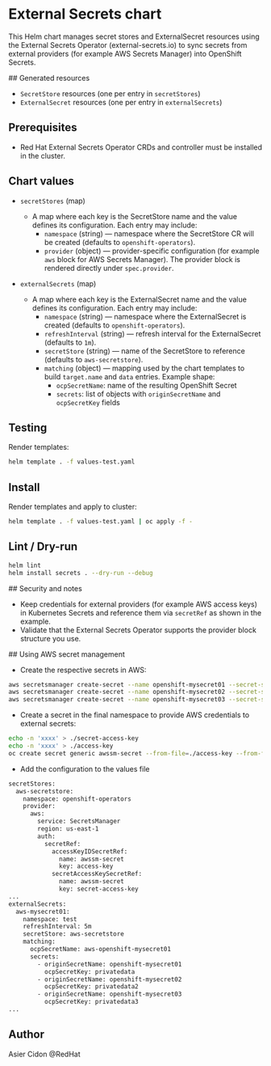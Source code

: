 # External Secrets chart

This Helm chart manages secret stores and ExternalSecret resources using the External Secrets Operator (external-secrets.io) to sync secrets from external providers (for example AWS Secrets Manager) into OpenShift Secrets.

## Generated resources

- `SecretStore` resources (one per entry in `secretStores`)
- `ExternalSecret` resources (one per entry in `externalSecrets`)

## Prerequisites

- Red Hat External Secrets Operator CRDs and controller must be installed in the cluster.

## Chart values

- `secretStores` (map)
  - A map where each key is the SecretStore name and the value defines its configuration. Each entry may include:
    - `namespace` (string) — namespace where the SecretStore CR will be created (defaults to `openshift-operators`).
    - `provider` (object) — provider-specific configuration (for example `aws` block for AWS Secrets Manager). The provider block is rendered directly under `spec.provider`.

- `externalSecrets` (map)
  - A map where each key is the ExternalSecret name and the value defines its configuration. Each entry may include:
    - `namespace` (string) — namespace where the ExternalSecret is created (defaults to `openshift-operators`).
    - `refreshInterval` (string) — refresh interval for the ExternalSecret (defaults to `1m`).
    - `secretStore` (string) — name of the SecretStore to reference (defaults to `aws-secretstore`).
    - `matching` (object) — mapping used by the chart templates to build `target.name` and `data` entries. Example shape:
      - `ocpSecretName`: name of the resulting OpenShift Secret
      - `secrets`: list of objects with `originSecretName` and `ocpSecretKey` fields

## Testing

Render templates:

```bash
helm template . -f values-test.yaml
```

## Install

Render templates and apply to cluster:

```bash
helm template . -f values-test.yaml | oc apply -f -
```

## Lint / Dry-run

```bash
helm lint
helm install secrets . --dry-run --debug
```

## Security and notes

- Keep credentials for external providers (for example AWS access keys) in Kubernetes Secrets and reference them via `secretRef` as shown in the example.
- Validate that the External Secrets Operator supports the provider block structure you use.


## Using AWS secret management

- Create the respective secrets in AWS:

```bash
aws secretsmanager create-secret --name openshift-mysecret01 --secret-string securedinformation --region us-east-2
aws secretsmanager create-secret --name openshift-mysecret02 --secret-string securedinformation2 --region us-east-2
aws secretsmanager create-secret --name openshift-mysecret03 --secret-string securedinformation3 --region us-east-2
```

- Create a secret in the final namespace to provide AWS credentials to external secrets:

```bash
echo -n 'xxxx' > ./secret-access-key
echo -n 'xxxx' > ./access-key
oc create secret generic awssm-secret --from-file=./access-key --from-file=./secret-access-key
```

- Add the configuration to the values file

```bash
secretStores:
  aws-secretstore:
    namespace: openshift-operators
    provider:
      aws:
        service: SecretsManager
        region: us-east-1
        auth:
          secretRef:
            accessKeyIDSecretRef:
              name: awssm-secret
              key: access-key
            secretAccessKeySecretRef:
              name: awssm-secret
              key: secret-access-key  
...
externalSecrets:
  aws-mysecret01:
    namespace: test
    refreshInterval: 5m
    secretStore: aws-secretstore
    matching:
      ocpSecretName: aws-openshift-mysecret01
      secrets:
        - originSecretName: openshift-mysecret01
          ocpSecretKey: privatedata
        - originSecretName: openshift-mysecret02
          ocpSecretKey: privatedata2
        - originSecretName: openshift-mysecret03
          ocpSecretKey: privatedata3
...
```

## Author

Asier Cidon @RedHat
